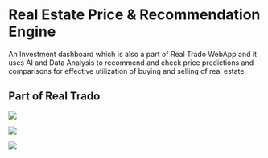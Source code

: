 # Real Estate Price & Recommendation Engine  

An Investment dashboard which is also a part of Real Trado WebApp and it uses AI and Data Analysis to recommend and check price predictions and comparisons for effective utilization of buying and selling of real estate.

## Part of Real Trado

<img src="https://github.com/DarinJoshua-dev/House_Price-Recommendation-Engine/blob/master/Real%20Trado.png">
          
<a href="https://real-trado-recommend.herokuapp.com/"><img src="https://img.shields.io/badge/View%20Deployment-view%20now-red"></a>

<img src="https://github.com/DarinJoshua-dev/House_Price-Recommendation-Engine/blob/master/real_estate_project.jpg">
